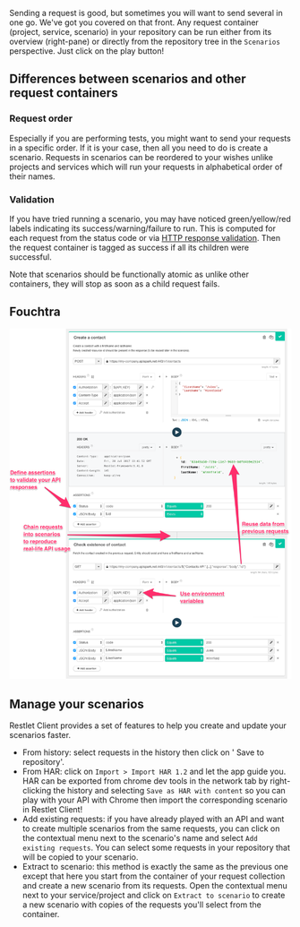 Sending a request is good, but sometimes you will want to send several in one go. We've got you covered on that front.
Any request container (project, service, scenario) in your repository can be run either from its overview (right-pane)
or directly from the repository tree in the `Scenarios` perspective. Just click on the play button!

<a class="anchor" name="differences-between-scenarios-and-other-request-containers"></a>
## Differences between scenarios and other request containers

<a class="anchor" name="request-order"></a>
### Request order

Especially if you are performing tests, you might want to send your requests in a specific order. If it is your case,
then all you need to do is create a scenario. Requests in scenarios can be reordered to your wishes unlike projects and
services which will run your requests in alphabetical order of their names.

<a class="anchor" name="validation"></a>
### Validation

If you have tried running a scenario, you may have noticed green/yellow/red labels indicating its
success/warning/failure to run.
This is computed for each request from the status code or via [HTTP response validation](./validate-http-responses).
Then the request container is tagged as success if all its children were successful. 

Note that scenarios should be functionally atomic as unlike other containers, they will stop as soon as a child request 
fails.

<a class="anchor" name="fouchtra"></a>
## Fouchtra

![Kikou](images/scenario-annoted.png)

<a class="anchor" name="manage-your-scenarios"></a>
## Manage your scenarios

Restlet Client provides a set of features to help you create and update your scenarios faster.

* From history: select requests in the history then click on '<i class="fa fa-database" aria-hidden="true"></i> Save 
to repository'.
* From HAR: click on `Import > Import HAR 1.2` and let the app guide you. HAR can be exported from chrome dev tools 
in the network tab by right-clicking the history and selecting `Save as HAR with content` so you can play with your 
API with Chrome then import the corresponding scenario in Restlet Client!
* Add existing requests: if you have already played with an API and want to create multiple scenarios from the same 
requests, you can click on the contextual menu next to the scenario's name and select `Add existing requests`. You can
select some requests in your repository that will be copied to your scenario.
* Extract to scenario: this method is exactly the same as the previous one except that here you start from the 
container of your request collection and create a new scenario from its requests. Open the contextual menu next to
your service/project and click on `Extract to scenario` to create a new scenario with copies of the requests you'll 
select from the container.
